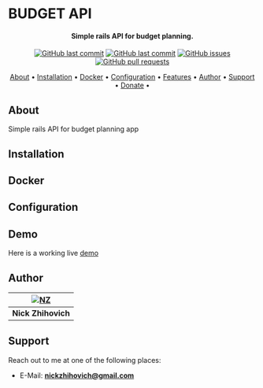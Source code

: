 # BUDGET API 
<h4 align="center">Simple rails API for budget planning.</h4>

<p align="center">
    <a href="https://circleci.com/gh/marderer/budget-api/tree/master">
    <img src="https://circleci.com/gh/marderer/budget-api/tree/master.svg?style=svg"
         alt="GitHub last commit"></a>
    <a href="https://github.com/marderer/budget-api/commits/master">
    <img src="https://img.shields.io/github/last-commit/marderer/budget-api.svg?style=flat-square&logo=github&logoColor=white"
         alt="GitHub last commit"></a>
    <a href="https://github.com/marderer/budget-api/issues">
    <img src="https://img.shields.io/github/issues-raw/marderer/budget-api.svg?style=flat-square&logo=github&logoColor=white"
         alt="GitHub issues"></a>
    <a href="https://github.com/marderer/budget-api/pulls">
    <img src="https://img.shields.io/github/issues-pr-raw/marderer/budget-api.svg?style=flat-square&logo=github&logoColor=white"
      alt="GitHub pull requests"></a>
</p>

<p align="center">
  <a href="#about">About</a> •
  <a href="#installation">Installation</a> •
  <a href="#docker">Docker</a> •
  <a href="#configuration">Configuration</a> •
  <a href="#features">Features</a> •
  <a href="#author">Author</a> •
  <a href="#support">Support</a> •
  <a href="#donate">Donate</a> •
</p>

## About
Simple rails API for budget planning app
## Installation

## Docker
## Configuration
## Demo
Here is a working live [demo](https://marderer.herokuapp.com/)
## Author
| [![NZ](https://media.licdn.com/dms/image/C5603AQH_FIaCSre3VA/profile-displayphoto-shrink_200_200/0?e=1575504000&v=beta&t=IIYFz4mQMfOeYQXOA4aEqDiK_iHpadqgl99ijA_ryTo)](https://www.linkedin.com/in/nickolai-zhihovich-36a93014b/) 	|
|:---------------------------------------------------------------------------------------------------------:	|
|                                            **Nick Zhihovich**                                            	|

## Support
Reach out to me at one of the following places:

- E-Mail: **nickzhihovich@gmail.com**
